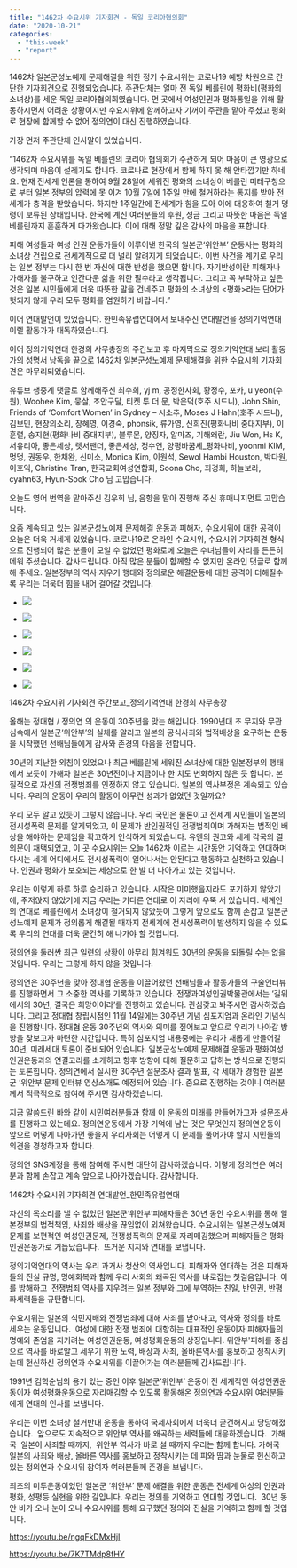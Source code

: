 ```yaml
---
title: "1462차 수요시위 기자회견 - 독일 코리아협의회"
date: "2020-10-21"
categories: 
  - "this-week"
  - "report"
---
```


1462차 일본군성노예제 문제해결을 위한 정기 수요시위는 코로나19 예방 차원으로 간단한 기자회견으로 진행되었습니다. 주관단체는 얼마 전 독일 베를린에 평화비(평화의 소녀상)를 세운 독일 코리아협의회였습니다. 먼 곳에서 여성인권과 평화통일을 위해 활동하시면서 어려운 상황이지만 수요시위에 함께하고자 기꺼이 주관을 맡아 주셨고 평화로 현장에 함께할 수 없어 정의연이 대신 진행하였습니다.

가장 먼저 주관단체 인사말이 있었습니다.

“1462차 수요시위를 독일 베를린의 코리아 협의회가 주관하게 되어 마음이 큰 영광으로 생각되며 마음이 설레기도 합니다. 코로나로 현장에서 함께 하지 못 해 안타깝기만 하네요. 현재 전세계 언론을 통하여 9월 28일에 세워진 평화의 소녀상이 베를린 미테구청으로 부터 일본 정부의 압력에 못 이겨 10월 7일에 1주일 만에 철거하라는 통지를 받아 전세계가 충격을 받았습니다. 하지만 1주일간에 전세계가 힘을 모아 이에 대응하여 철거 명령이 보류된 상태입니다. 한국에 계신 여러분들의 후원, 성금 그리고 따뜻한 마음은 독일 베를린까지 훈훈하게 다가왔습니다. 이에 대해 정말 깊은 감사의 마음을 표합니다.

피해 여성들과 여성 인권 운동가들이 이루어낸 한국의 일본군‘위안부’ 운동사는 평화의 소녀상 건립으로 전세계적으로 더 널리 알려지게 되었습니다. 이번 사건을 계기로 우리는 일본 정부는 다시 한 번 자신에 대한 반성을 했으면 합니다. 자기반성이란 피해자나 가해자를 불구하고 인간다운 삶을 위한 필수라고 생각됩니다. 그리고 꼭 부탁하고 싶은 것은 일본 시민들에게 더욱 따뜻한 말을 건네주고 평화의 소녀상의 <평화>라는 단어가 헛되지 않게 우리 모두 평화를 염원하기 바랍니다.”

이어 연대발언이 있었습니다. 한민족유럽연대에서 보내주신 연대발언을 정의기억연대 이렐 활동가가 대독하였습니다.

이어 정의기억연대 한경희 사무총장의 주간보고 후 마지막으로 정의기억연대 보리 활동가의 성명서 낭독을 끝으로 1462차 일본군성노예제 문제해결을 위한 수요시위 기자회견은 마무리되었습니다.

유튜브 생중계 댓글로 함께해주신 최수희, yj m, 공정한사회, 황정수, 포카, u yeon(수원), Woohee Kim, 뭉살, 조안구달, 티켓 투 더 문, 박은덕(호주 시드니), John Shin, Friends of ‘Comfort Women’ in Sydney – 시소추, Moses J Hahn(호주 시드니), 김보민, 현장의소리, 장혜영, 이경숙, phonsik, 류가영, 신희진(평화나비 중대지부), 이훈렬, 송지현(평화나비 중대지부), 블루몬, 양징자, 알마즈, 기해왜란, Jiu Won, Hs K, 서유리아, 좋은세상, 렛서팬더, 좋은세상, 정수연, 양평바꿈세\_평화나비, yoonmi KIM, 멍멍, 권동우, 한채완, 신미소, Monica Kim, 이원석, Sewol Hambi Houston, 박다원, 이호익, Christine Tran, 한국교회여성연합회, Soona Cho, 최경희, 하늘보라, cyahn63, Hyun-Sook Cho 님 고맙습니다.

오늘도 영어 번역을 맡아주신 김우희 님, 음향을 맡아 진행해 주신 휴매니지먼트 고맙습니다.

요즘 계속되고 있는 일본군성노예제 문제해결 운동과 피해자, 수요시위에 대한 공격이 오늘은 더욱 거세게 있었습니다. 코로나19로 온라인 수요시위, 수요시위 기자회견 형식으로 진행되어 많은 분들이 모일 수 없었던 평화로에 오늘은 수녀님들이 자리를 든든히 메워 주셨습니다. 감사드립니다. 아직 많은 분들이 함께할 수 없지만 온라인 댓글로 함께해 주세요. 일본정부의 역사 지우기 행태와 정의로운 해결운동에 대한 공격이 더해질수록 우리는 더욱더 힘을 내어 걸어갈 것입니다.

- ![](https://r2.womenandwar.net/2020/10/크기변환IMGP0887.jpg)
    
- ![](https://r2.womenandwar.net/2020/10/크기변환IMGP0970.jpg)
    
- ![](https://r2.womenandwar.net/2020/10/크기변환IMGP0997.jpg)
    
- ![](https://r2.womenandwar.net/2020/10/크기변환IMGP1029.jpg)
    
- ![](https://r2.womenandwar.net/2020/10/크기변환IMGP1057.jpg)
    
- ![](https://r2.womenandwar.net/2020/10/크기변환IMGP1096.jpg)
    

1462차 수요시위 기자회견 주간보고\_정의기억연대 한경희 사무총장

올해는 정대협 / 정의연 의 운동이 30주년을 맞는 해입니다. 1990년대 초 무지와 무관심속에서 일본군‘위안부’의 실체를 알리고 일본의 공식사죄와 법적배상을 요구하는 운동을 시작했던 선배님들에게 감사와 존경의 마음을 전합니다.

30년의 지난한 외침이 있었으나 최근 베를린에 세워진 소녀상에 대한 일본정부의 행태에서 보듯이 가해자 일본은 30년전이나 지금이나 한 치도 변화하지 않은 듯 합니다. 본질적으로 자신의 전쟁범죄를 인정하지 않고 있습니다. 일본의 역사부정은 계속되고 있습니다. 우리의 운동이 우리의 활동이 아무런 성과가 없었던 것일까요?

우리 모두 알고 있듯이 그렇지 않습니다. 우리 국민은 물론이고 전세계 시민들이 일본의 전시성폭력 문제를 알게되었고, 이 문제가 반인권적인 전쟁범죄이며 가해자는 법적인 배상을 해야하는 문제임을 확고하게 인식하게 되었습니다. 유엔의 권고와 세계 각국의 결의문이 채택되었고, 이 곳 수요시위는 오늘 1462차 이르는 시간동안 기억하고 연대하며 다시는 세계 어디에서도 전시성폭력이 일어나서는 안된다고 행동하고 실천하고 있습니다. 인권과 평화가 보호되는 세상으로 한 발 더 나아가고 있는 것입니다.

우리는 이렇게 하루 하루 승리하고 있습니다. 시작은 미미했을지라도 포기하지 않았기에, 주저앉지 않았기에 지금 우리는 커다른 연대로 이 자리에 우뚝 서 있습니다. 세계인의 연대로 베를린에서 소녀상이 철거되지 않았듯이 그렇게 앞으로도 함께 손잡고 일본군 성노예제 문제가 정의롭게 해결될 때까지 전세계에 전시성폭력이 발생하지 않을 수 있도록 우리의 연대를 더욱 굳건히 해 나가야 할 것입니다.

정의연을 둘러싼 최근 일련의 상황이 아무리 힘겨워도 30년의 운동을 되돌릴 수는 없을 것입니다. 우리는 그렇게 하지 않을 것입니다.

정의연은 30주년을 맞아 정대협 운동을 이끌어왔던 선배님들과 활동가들의 구술인터뷰를 진행하면서 그 소중한 역사를 기록하고 있습니다. 전쟁과여성인권박물관에서는 ‘길위에서의 30년, 결국은 희망이어라’를 진행하고 있습니다. 관심갖고 봐주시면 감사하겠습니다. 그리고 정대협 창립시점인 11월 14일에는 30주년 기념 심포지엄과 온라인 기념식을 진행합니다. 정대협 운동 30주년의 역사와 의미를 짚어보고 앞으로 우리가 나아갈 방향을 찾보고자 마련한 시간입니다. 특히 심포지엄 내용중에는 우리가 새롭게 만들어갈 30년, 미래세대 토론이 준비되어 있습니다. 일본군성노예제 문제해결 운동과 평화여성인권운동과의 연결고리를 소개하고 향후 방향에 대해 질문하고 답하는 방식으로 진행되는 토론힙니다. 정의연에서 실시한 30주년 설문조사 결과 발표, 각 세대가 경험한 일본군 ‘위안부’문제 인터뷰 영상소개도 예정되어 있습니다. 줌으로 진행하는 것이니 여러분께서 적극적으로 참여해 주시면 감사하겠습니다.

지금 말씀드린 바와 같이 시민여러분들과 함께 이 운동의 미래를 만들어가고자 설문조사를 진행하고 있는데요. 정의연운동에서 가장 기억에 남는 것은 무엇인지 정의연운동이 앞으로 어떻게 나아가면 좋을지 우리사회는 어떻게 이 문제를 풀어가야 할지 시민들의 의견을 경청하고자 합니다.

정의연 SNS계정을 통해 참여해 주시면 대단히 감사하겠습니다. 이렇게 정의연은 여러분과 함께 손잡고 계속 앞으로 나아가겠습니다. 감사합니다.

1462차 수요시위 기자회견 연대발언\_한민족유럽연대

자신의 목소리를 낼 수 없었던 일본군‘위안부’피해자들은 30년 동안 수요시위를 통해 일본정부의 법적책임, 사죄와 배상을 끊임없이 외쳐왔습니다. 수요시위는 일본군성노예제 문제를 보편적인 여성인권문제, 전쟁성폭력의 문제로 자리매김했으며 피해자들은 평화인권운동가로 거듭났습니다.  뜨거운 지지와 연대를 보냅니다.

정의기억연대의 역사는 우리 과거사 청산의 역사입니다. 피해자와 연대하는 것은 피해자들의 진실 규명, 명예회복과 함께 우리 사회의 왜곡된 역사를 바로잡는 첫걸음입니다. 이를 방해하고  전쟁범죄 역사를 지우려는 일본 정부와 그에 부역하는 친일, 반인권, 반평화세력들을 규탄합니다.

수요시위는 일본의 식민지배와 전쟁범죄에 대해 사죄를 받아내고, 역사와 정의를 바로 세우는 운동입니다.  여성에 대한 전쟁 범죄에 대항하는 대표적인 운동이자 피해자들의 명예와 존엄을 지키려는 여성인권운동, 여성평화운동의 상징입니다. 위안부'피해를 중심으로 역사를 바로알고 세우기 위한 노력, 배상과 사죄, 올바른역사를 홍보하고 정착시키는데 헌신하신 정의연과 수요시위를 이끌어가는 여러분들께 감사드립니다.

1991년 김학순님의 용기 있는 증언 이후 일본군‘위안부’ 운동이 전 세계적인 여성인권운동이자 여성평화운동으로 자리매김할 수 있도록 활동해온 정의연과 수요시위 여러분들에게 연대의 인사를 보냅니다.

우리는 이번 소녀상 철거반대 운동을 통하여 국제사회에서 더욱더 굳건해지고 당당해졌습니다.  앞으로도 지속적으로 위안부 역사를 왜곡하는 세력들에 대응하겠습니다.  가해국  일본이 사죄할 때까지,  위안부 역사가 바로 설 때까지 우리는 함께 합니다. 가해국 일본의 사죄와 배상, 올바른 역사를 홍보하고 정착시키는 데 피와 땀과 눈물로 헌신하고 있는 정의연과 수요시위 참여자 여러분들께 존경을 보냅니다.

최초의 미투운동이었던 일본군 ‘위안부’ 문제 해결을 위한 운동은 전세계 여성의 인권과 평화, 성평등 실현을 위한 길입니다. 우리는 정의를 기억하고 연대할 것입니다.  30년 동안 비가 오나 눈이 오나 수요시위를 통해 요구했던 정의와 진실을 기억하고 함께 할 것입니다.

https://youtu.be/ngqFkDMxHjI

https://youtu.be/7K7TMdp8fHY
